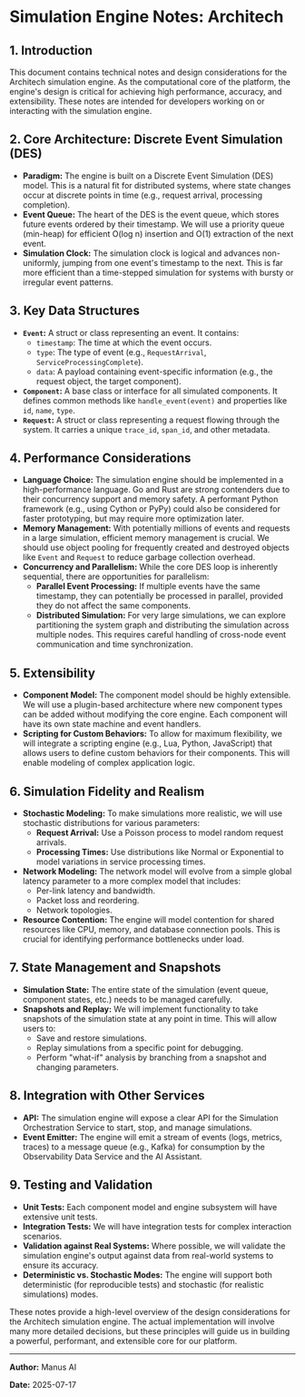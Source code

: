 
# Simulation Engine Notes: Architech

## 1. Introduction

This document contains technical notes and design considerations for the Architech simulation engine. As the computational core of the platform, the engine's design is critical for achieving high performance, accuracy, and extensibility. These notes are intended for developers working on or interacting with the simulation engine.

## 2. Core Architecture: Discrete Event Simulation (DES)

*   **Paradigm:** The engine is built on a Discrete Event Simulation (DES) model. This is a natural fit for distributed systems, where state changes occur at discrete points in time (e.g., request arrival, processing completion).
*   **Event Queue:** The heart of the DES is the event queue, which stores future events ordered by their timestamp. We will use a priority queue (min-heap) for efficient O(log n) insertion and O(1) extraction of the next event.
*   **Simulation Clock:** The simulation clock is logical and advances non-uniformly, jumping from one event's timestamp to the next. This is far more efficient than a time-stepped simulation for systems with bursty or irregular event patterns.

## 3. Key Data Structures

*   **`Event`:** A struct or class representing an event. It contains:
    *   `timestamp`: The time at which the event occurs.
    *   `type`: The type of event (e.g., `RequestArrival`, `ServiceProcessingComplete`).
    *   `data`: A payload containing event-specific information (e.g., the request object, the target component).
*   **`Component`:** A base class or interface for all simulated components. It defines common methods like `handle_event(event)` and properties like `id`, `name`, `type`.
*   **`Request`:** A struct or class representing a request flowing through the system. It carries a unique `trace_id`, `span_id`, and other metadata.

## 4. Performance Considerations

*   **Language Choice:** The simulation engine should be implemented in a high-performance language. Go and Rust are strong contenders due to their concurrency support and memory safety. A performant Python framework (e.g., using Cython or PyPy) could also be considered for faster prototyping, but may require more optimization later.
*   **Memory Management:** With potentially millions of events and requests in a large simulation, efficient memory management is crucial. We should use object pooling for frequently created and destroyed objects like `Event` and `Request` to reduce garbage collection overhead.
*   **Concurrency and Parallelism:** While the core DES loop is inherently sequential, there are opportunities for parallelism:
    *   **Parallel Event Processing:** If multiple events have the same timestamp, they can potentially be processed in parallel, provided they do not affect the same components.
    *   **Distributed Simulation:** For very large simulations, we can explore partitioning the system graph and distributing the simulation across multiple nodes. This requires careful handling of cross-node event communication and time synchronization.

## 5. Extensibility

*   **Component Model:** The component model should be highly extensible. We will use a plugin-based architecture where new component types can be added without modifying the core engine. Each component will have its own state machine and event handlers.
*   **Scripting for Custom Behaviors:** To allow for maximum flexibility, we will integrate a scripting engine (e.g., Lua, Python, JavaScript) that allows users to define custom behaviors for their components. This will enable modeling of complex application logic.

## 6. Simulation Fidelity and Realism

*   **Stochastic Modeling:** To make simulations more realistic, we will use stochastic distributions for various parameters:
    *   **Request Arrival:** Use a Poisson process to model random request arrivals.
    *   **Processing Times:** Use distributions like Normal or Exponential to model variations in service processing times.
*   **Network Modeling:** The network model will evolve from a simple global latency parameter to a more complex model that includes:
    *   Per-link latency and bandwidth.
    *   Packet loss and reordering.
    *   Network topologies.
*   **Resource Contention:** The engine will model contention for shared resources like CPU, memory, and database connection pools. This is crucial for identifying performance bottlenecks under load.

## 7. State Management and Snapshots

*   **Simulation State:** The entire state of the simulation (event queue, component states, etc.) needs to be managed carefully.
*   **Snapshots and Replay:** We will implement functionality to take snapshots of the simulation state at any point in time. This will allow users to:
    *   Save and restore simulations.
    *   Replay simulations from a specific point for debugging.
    *   Perform "what-if" analysis by branching from a snapshot and changing parameters.

## 8. Integration with Other Services

*   **API:** The simulation engine will expose a clear API for the Simulation Orchestration Service to start, stop, and manage simulations.
*   **Event Emitter:** The engine will emit a stream of events (logs, metrics, traces) to a message queue (e.g., Kafka) for consumption by the Observability Data Service and the AI Assistant.

## 9. Testing and Validation

*   **Unit Tests:** Each component model and engine subsystem will have extensive unit tests.
*   **Integration Tests:** We will have integration tests for complex interaction scenarios.
*   **Validation against Real Systems:** Where possible, we will validate the simulation engine's output against data from real-world systems to ensure its accuracy.
*   **Deterministic vs. Stochastic Modes:** The engine will support both deterministic (for reproducible tests) and stochastic (for realistic simulations) modes.

These notes provide a high-level overview of the design considerations for the Architech simulation engine. The actual implementation will involve many more detailed decisions, but these principles will guide us in building a powerful, performant, and extensible core for our platform.

---

**Author:** Manus AI

**Date:** 2025-07-17


